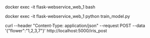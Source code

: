 docker exec -it flask-webservice_web_1 bash

docker exec -it flask-webservice_web_1 python train_model.py

curl --header "Content-Type: application/json" --request POST --data '{"flower":"1,2,3,7"}' http://localhost:5000/iris_post
